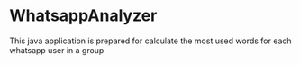 # WhatsappAnalyzer
This java application is prepared for calculate the most used words for each whatsapp user in a group
